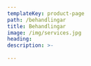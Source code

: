 ```yaml
---
templateKey: product-page
path: /behandlingar
title: Behandlingar
image: /img/services.jpg
heading: 
description: >-
  
---
```


